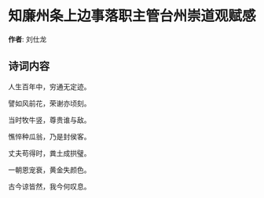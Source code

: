 # 知廉州条上边事落职主管台州崇道观赋感

**作者**: 刘仕龙

## 诗词内容

人生百年中，穷通无定迹。

譬如风前花，荣谢亦顷刻。

当时牧牛竖，尊贵谁与敌。

憔悴种瓜翁，乃是封侯客。

丈夫苟得时，粪土成拱璧。

一朝恩宠衰，黄金失颜色。

古今谅皆然，我今何叹息。

